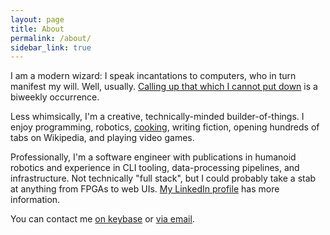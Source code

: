 ```yaml
---
layout: page
title: About
permalink: /about/
sidebar_link: true
---
```


I am a modern wizard: I speak incantations to computers, who in turn
manifest my will. Well, usually. [Calling up that which I cannot put
down](https://youtu.be/Rrm8usaH0sM?t=162) is a biweekly occurrence.

Less whimsically, I'm a creative, technically-minded
builder-of-things. I enjoy programming, robotics,
[cooking](/category/recipes.html), writing fiction, opening hundreds
of tabs on Wikipedia, and playing video games.

Professionally, I'm a software engineer with publications in humanoid
robotics and experience in CLI tooling, data-processing pipelines, and
infrastructure. Not technically "full stack", but I could probably
take a stab at anything from FPGAs to web UIs. [My LinkedIn
profile](https://www.linkedin.com/in/saul-reynolds-haertle-a9776743/)
has more information.

You can contact me [on keybase](https://keybase.io/saulrh) or [via
email](saul+blogabout@saulrh.com).
